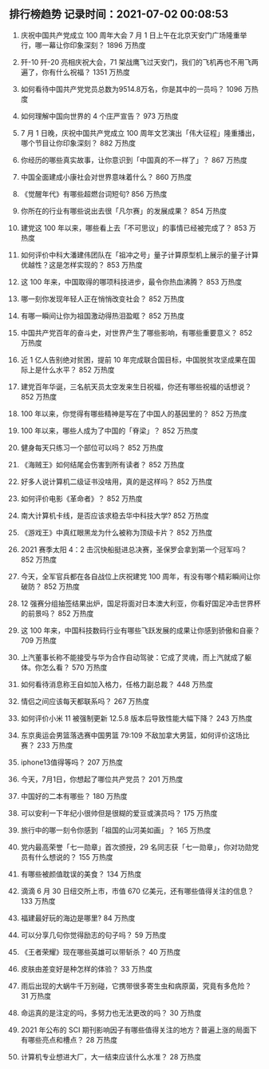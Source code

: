 
## 排行榜趋势 记录时间：2021-07-02 00:08:53
  
  1. 庆祝中国共产党成立 100 周年大会 7 月 1 日上午在北京天安门广场隆重举行，哪一幕让你印象深刻？ 1896 万热度
    
  2. 歼-10 歼-20 亮相庆祝大会，71 架战鹰飞过天安门，我们的飞机再也不用飞两遍了，你有什么祝福？ 1351 万热度
    
  3. 如何看待中国共产党党员总数为9514.8万名，你是其中的一员吗？ 1096 万热度
    
  4. 如何理解中国向世界的 4 个庄严宣告？ 973 万热度
    
  5. 7 月 1 日晚，庆祝中国共产党成立 100 周年文艺演出「伟大征程」隆重播出，哪个节目让你印象深刻？ 882 万热度
    
  6. 你经历的哪些真实故事，让你意识到「中国真的不一样了」？ 867 万热度
    
  7. 中国全面建成小康社会对世界意味着什么？ 860 万热度
    
  8. 《觉醒年代》有哪些超燃台词短句? 856 万热度
    
  9. 你所在的行业有哪些说出去很「凡尔赛」的发展成果？ 854 万热度
    
  10. 建党这 100 年以来，哪些看上去「不可思议」的事情已经被完成了？ 853 万热度
    
  11. 如何评价中科大潘建伟团队在「祖冲之号」量子计算原型机上展示的量子计算优越性？这是怎样实现的？ 853 万热度
    
  12. 这 100 年来，中国取得的哪项科技进步，最令你热血沸腾？ 853 万热度
    
  13. 哪一刻你发现年轻人正在悄悄改变社会？ 852 万热度
    
  14. 有哪一瞬间让你为祖国激动得热泪盈眶？ 852 万热度
    
  15. 中国共产党百年的奋斗史，对世界产生了哪些影响，有哪些重要意义？ 852 万热度
    
  16. 近 1 亿人告别绝对贫困，提前 10 年完成联合国目标，中国脱贫攻坚成果在国际上是什么水平？ 852 万热度
    
  17. 建党百年华诞，三名航天员太空发来生日祝福，你还有哪些祝福的话想说？ 852 万热度
    
  18. 100 年以来，你觉得有哪些精神是写在了中国人的基因里的？ 852 万热度
    
  19. 100 年以来，哪些人成为了中国的「脊梁」？ 852 万热度
    
  20. 健身每天只练习一个部位可以吗？ 852 万热度
    
  21. 《海贼王》如何结尾会伤害到所有读者？ 852 万热度
    
  22. 好多人说计算机二级证书没啥用，真的是这样吗？ 852 万热度
    
  23. 如何评价电影《革命者》？ 852 万热度
    
  24. 南大计算机卡线，是否应该求稳去华中科技大学? 852 万热度
    
  25. 《游戏王》中真红眼黑龙为什么被称为顶级卡片？ 852 万热度
    
  26. 2021 赛季太阳 4：2 击沉快船挺进总决赛，圣保罗会拿到第一个冠军吗？ 852 万热度
    
  27. 今天，全军官兵都在各自战位上庆祝建党 100 周年，有没有哪个精彩瞬间让你破防？ 852 万热度
    
  28. 12 强赛分组抽签结果出炉，国足将面对日本澳大利亚，你看好国足冲击世界杯的前景吗？ 852 万热度
    
  29. 这 100 年来，中国科技数码行业有哪些飞跃发展的成果让你感到骄傲和自豪？ 709 万热度
    
  30. 上汽董事长称不能接受与华为合作自动驾驶：它成了灵魂，而上汽就成了躯体。你怎么看？ 570 万热度
    
  31. 如何看待消息称王自如加入格力，任格力副总裁？ 448 万热度
    
  32. 情侣之间应该每天都联系吗？ 267 万热度
    
  33. 如何评价小米 11 被强制更新 12.5.8 版本后导致性能大幅下降？ 243 万热度
    
  34. 东京奥运会男篮落选赛中国男篮 79:109 不敌加拿大男篮，如何评价这场比赛？ 233 万热度
    
  35. iphone13值得等吗？ 207 万热度
    
  36. 今天，7月1日，你想起了哪位共产党员？ 201 万热度
    
  37. 中国好的二本有哪些？ 180 万热度
    
  38. 可以安利一下年纪小很帅但是很糊的爱豆或演员吗？ 175 万热度
    
  39. 旅行中的哪一刻令你感到「祖国的山河美如画」？ 165 万热度
    
  40. 党内最高荣誉「七一勋章」首次颁授，29 名同志获「七一勋章」，你对功勋党员有什么想说的？ 155 万热度
    
  41. 有哪些被颜值耽误的美食？ 134 万热度
    
  42. 滴滴 6 月 30 日纽交所上市，市值 670 亿美元，还有哪些值得关注的信息？ 133 万热度
    
  43. 福建最好玩的海边是哪里? 84 万热度
    
  44. 可以分享几句你觉得励志的句子吗？ 59 万热度
    
  45. 《王者荣耀》现在哪些英雄可以带斩杀？ 40 万热度
    
  46. 皮肤由差变好是种怎样的体验？ 33 万热度
    
  47. 雨后出现的大蜗牛千万别碰，它携带很多寄生虫和病原菌，究竟有多危险？ 31 万热度
    
  48. 命运真的是注定的吗，多努力也无法更改的吗？ 30 万热度
    
  49. 2021 年公布的 SCI 期刊影响因子有哪些值得关注的地方？普遍上涨的局面下有哪些亮点和槽点？ 28 万热度
    
  50. 计算机专业想进大厂，大一结束应该什么水准？ 28 万热度
    